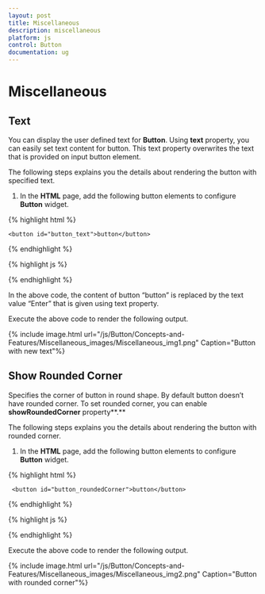 ```yaml
---
layout: post
title: Miscellaneous
description: miscellaneous
platform: js
control: Button
documentation: ug
---
```


# Miscellaneous

## Text

You can display the user defined text for **Button**. Using **text** property, you can easily set text content for button. This text property overwrites the text that is provided on input button element.

The following steps explains you the details about rendering the button with specified text.

1. In the **HTML** page, add the following button elements to configure **Button** widget.

{% highlight html %}


    <button id="button_text">button</button>

{% endhighlight %}

{% highlight js %}

   <script type="text/javascript">
        $(function () {
            $("#button_text").ejButton({
                size: "mini",
                //used to set the text content for button
                text: "Enter"
            });
        });
    </script>

{% endhighlight %}

In the above code, the content of button “button” is replaced by the text value “Enter” that is given using text property.

Execute the above code to render the following output.

{% include image.html url="/js/Button/Concepts-and-Features/Miscellaneous_images/Miscellaneous_img1.png" Caption="Button with new text"%}

## Show Rounded Corner

Specifies the corner of button in round shape. By default button doesn’t have rounded corner. To set rounded corner, you can enable **showRoundedCorner** property**.**

The following steps explains you the details about rendering the button with rounded corner.

1. In the **HTML** page, add the following button elements to configure **Button** widget.

{% highlight html %}


     <button id="button_roundedCorner">button</button>

{% endhighlight %}

{% highlight js %}

   <script type="text/javascript">
        $(function () {
            $("#button_roundedCorner").ejButton({
                size: "mini",
                //Enable or disable the rounded corner for button          
                showRoundedCorner: true
            });
        });
    </script>

{% endhighlight %}

Execute the above code to render the following output.

{% include image.html url="/js/Button/Concepts-and-Features/Miscellaneous_images/Miscellaneous_img2.png" Caption="Button with rounded corner"%}



